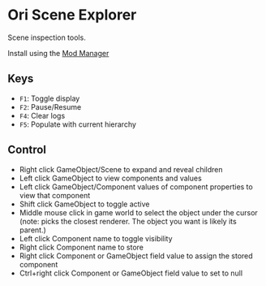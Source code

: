 # Ori Scene Explorer

Scene inspection tools.

Install using the [Mod Manager](https://github.com/Kirefel/bf-mod-manager)

## Keys

* `F1`: Toggle display
* `F2`: Pause/Resume
* `F4`: Clear logs
* `F5`: Populate with current hierarchy

## Control

* Right click GameObject/Scene to expand and reveal children
* Left click GameObject to view components and values
* Left click GameObject/Component values of component properties to view that component
* Shift click GameObject to toggle active
* Middle mouse click in game world to select the object under the cursor (note: picks the closest renderer. The object you want is likely its parent.)
* Left click Component name to toggle visibility
* Right click Component name to store
* Right click Component or GameObject field value to assign the stored component
* Ctrl+right click Component or GameObject field value to set to null
